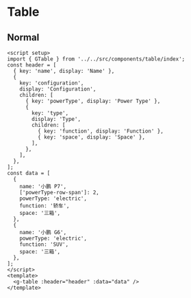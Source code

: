 # Table

<script setup>
import { GTable } from '../../src/components/table/index';
const header = [
  {key: 'name', display: 'Name'},
  {
    key: 'configuration',
    display: 'Configuration',
    children:[
      {key: 'powerType', display: 'Power Type', width: '150px'},
      {
        key: 'type',
        display: 'Type',
        children:[
          {key: 'function', display: 'Function'},
          {key: 'space', display: 'Space'}
        ]
      }
    ]
  }
];
const data = [{
  name: '小鹏 P7',
  ['powerType-row-span']: 2,
  powerType: 'electric',
  function: '轿车',
  space: '三箱',
},
{
  name: '小鹏 G6',
  powerType: 'electric',
  function: 'SUV',
  space: '三箱',
}];

</script>

## Normal

<g-table :header="header" :data="data"/>

```vue
<script setup>
import { GTable } from '../../src/components/table/index';
const header = [
  { key: 'name', display: 'Name' },
  {
    key: 'configuration',
    display: 'Configuration',
    children: [
      { key: 'powerType', display: 'Power Type' },
      {
        key: 'type',
        display: 'Type',
        children: [
          { key: 'function', display: 'Function' },
          { key: 'space', display: 'Space' },
        ],
      },
    ],
  },
];
const data = [
  {
    name: '小鹏 P7',
    ['powerType-row-span']: 2,
    powerType: 'electric',
    function: '轿车',
    space: '三箱',
  },
  {
    name: '小鹏 G6',
    powerType: 'electric',
    function: 'SUV',
    space: '三箱',
  },
];
</script>
<template>
  <g-table :header="header" :data="data" />
</template>
```
